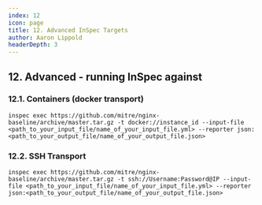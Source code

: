 ```yaml
---
index: 12
icon: page
title: 12. Advanced InSpec Targets
author: Aaron Lippold
headerDepth: 3
---
```


## 12. Advanced - running InSpec against

### 12.1. Containers (docker transport)
`inspec exec https://github.com/mitre/nginx-baseline/archive/master.tar.gz -t docker://instance_id --input-file <path_to_your_input_file/name_of_your_input_file.yml> --reporter json:<path_to_your_output_file/name_of_your_output_file.json> `

### 12.2. SSH Transport
`inspec exec https://github.com/mitre/nginx-baseline/archive/master.tar.gz -t ssh://Username:Password@IP --input-file <path_to_your_input_file/name_of_your_input_file.yml> --reporter json:<path_to_your_output_file/name_of_your_output_file.json> `